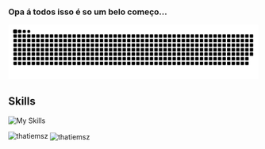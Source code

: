 ### Opa á todos isso é so um belo começo...

![Snake animation of GitHub contribution stats](https://raw.githubusercontent.com/ThaTiemsz/ThaTiemsz/output/snake.svg)

## Skills
![My Skills](https://skillicons.dev/icons?i=nodejs,javascript,python,html,css,git,linux)

<p>
  <img align="left" src="https://github-readme-stats.vercel.app/api/top-langs?username=thatiemsz&show_icons=true&locale=en&layout=compact&theme=radical" alt="thatiemsz" />
  &nbsp;<img align="center" src="https://github-readme-stats.vercel.app/api?username=thatiemsz&show_icons=true&locale=en&theme=radical" alt="thatiemsz" />
</p>
